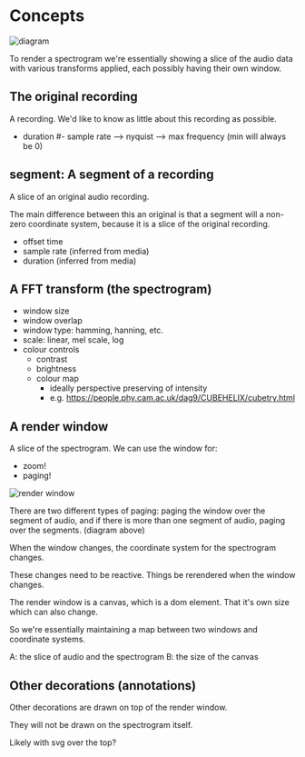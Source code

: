 # Concepts

![diagram](./media/concepts.drawio.svg)

To render a spectrogram we're essentially showing a slice of the audio data
with various transforms applied, each possibly having their own window.

## The original recording

A recording. We'd like to know as little about this recording as possible.

- duration
  #- sample rate --> nyquist --> max frequency (min will always be 0)

## segment: A segment of a recording

A slice of an original audio recording.

The main difference between this an original is that a segment will a non-zero
coordinate system, because it is a slice of the original recording.

- offset time
- sample rate (inferred from media)
- duration (inferred from media)

## A FFT transform (the spectrogram)

- window size
- window overlap
- window type: hamming, hanning, etc.
- scale: linear, mel scale, log
- colour controls
  - contrast
  - brightness
  - colour map
    - ideally perspective preserving of intensity
    - e.g. <https://people.phy.cam.ac.uk/dag9/CUBEHELIX/cubetry.html>

## A render window

A slice of the spectrogram.
We can use the window for:

- zoom!
- paging!

![render window](./media/paging.drawio.svg)

There are two different types of paging: paging the window over the segment of
audio, and if there is more than one segment of audio, paging over the segments.
(diagram above)

When the window changes, the coordinate system for the spectrogram changes.

These changes need to be reactive. Things be rerendered when the window changes.

The render window is a canvas, which is a dom element. That it's own size which
can also change.

So we're essentially maintaining a map between two windows and coordinate systems.

A: the slice of audio and the spectrogram
B: the size of the canvas

## Other decorations (annotations)

Other decorations are drawn on top of the render window.

They will not be drawn on the spectrogram itself.

Likely with svg over the top?
